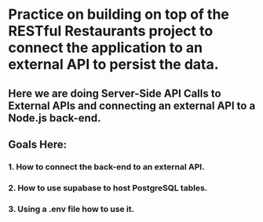 # Practice on building on top of the RESTful Restaurants project to connect the application to an external API to persist the data.
## Here we are doing Server-Side API Calls to External APIs and connecting an external API to a Node.js back-end.
## Goals Here:
### 1. How to connect the back-end to an external API.
### 2. How to use supabase to host PostgreSQL tables.
### 3. Using a .env file how to use it.
